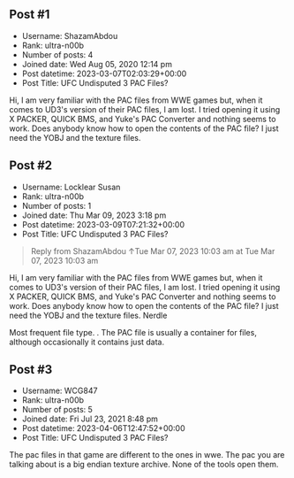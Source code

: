 ## Post #1
- Username: ShazamAbdou
- Rank: ultra-n00b
- Number of posts: 4
- Joined date: Wed Aug 05, 2020 12:14 pm
- Post datetime: 2023-03-07T02:03:29+00:00
- Post Title: UFC Undisputed 3 PAC Files?

Hi, I am very familiar with the PAC files from WWE games but, when it comes to UD3's version of their PAC files, I am lost. I tried opening it using X PACKER, QUICK BMS, and Yuke's PAC Converter and nothing seems to work. Does anybody know how to open the contents of the PAC file? I just need the YOBJ and the texture files.
## Post #2
- Username: Locklear Susan
- Rank: ultra-n00b
- Number of posts: 1
- Joined date: Thu Mar 09, 2023 3:18 pm
- Post datetime: 2023-03-09T07:21:32+00:00
- Post Title: UFC Undisputed 3 PAC Files?

> Reply from ShazamAbdou ↑Tue Mar 07, 2023 10:03 am at Tue Mar 07, 2023 10:03 am
>
> 
Hi, I am very familiar with the PAC files from WWE games but, when it comes to UD3's version of their PAC files, I am lost. I tried opening it using X PACKER, QUICK BMS, and Yuke's PAC Converter and nothing seems to work. Does anybody know how to open the contents of the PAC file? I just need the YOBJ and the texture files. Nerdle

Most frequent file type. . The PAC file is usually a container for files, although occasionally it contains just data.
## Post #3
- Username: WCG847
- Rank: ultra-n00b
- Number of posts: 5
- Joined date: Fri Jul 23, 2021 8:48 pm
- Post datetime: 2023-04-06T12:47:52+00:00
- Post Title: UFC Undisputed 3 PAC Files?

The pac files in that game are different to the ones in wwe. The pac you are talking about is a big endian texture archive. None of the tools open them.

